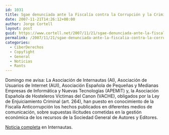 ```yaml
---
id: 1031
title: Sgae denunciada ante la Fiscalí­a contra la Corrupción y la Criminalidad Organizada
date: 2007-11-21T14:26:12+00:00
author: Jorge Cortell
layout: post
guid: https://www.cortell.net/2007/11/21/sgae-denunciada-ante-la-fiscalia-contra-la-corrupcion-y-la-criminalidad-organizada/
permalink: /2007/11/21/sgae-denunciada-ante-la-fiscalia-contra-la-corrupcion-y-la-criminalidad-organizada/
categories:
  - CiberDerechos
  - Copyfight
  - General
  - Noticias
  - Rants
---
```

Domingo me avisa: La Asociación de Internautas (AI), Asociación de Usuarios de Internet (AUI), Asociación Española de Pequeñas y Medianas Empresas de Informática y Nuevas Tecnologí­as (APEMIT) y, la Asociación Española de Hosteleros Ví­ctimas del Canon (VACHE), obligados por la Ley de Enjuiciamiento Criminal (art. 264), han puesto en conocimiento de la Fiscalí­a Anticorrupción los hechos publicados en diferentes medios de comunicación, sobre supuestas ilicitudes cometidas en la gestión económica de los recursos de la Sociedad General de Autores y Editores.

<a target="_blank" title="https://www.internautas.org/html/4592.html" href="https://www.internautas.org/html/4592.html">Noticia completa</a> en Internautas.